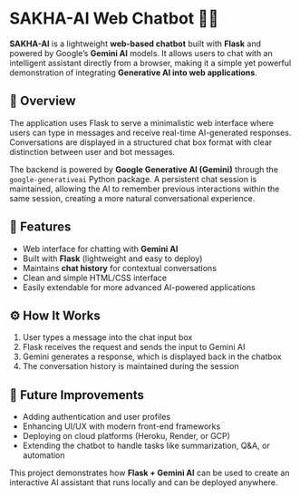 
# SAKHA-AI Web Chatbot 💬🤖

**SAKHA-AI** is a lightweight **web-based chatbot** built with **Flask** and powered by Google’s **Gemini AI** models. It allows users to chat with an intelligent assistant directly from a browser, making it a simple yet powerful demonstration of integrating **Generative AI into web applications**.

## 📌 Overview
The application uses Flask to serve a minimalistic web interface where users can type in messages and receive real-time AI-generated responses. Conversations are displayed in a structured chat box format with clear distinction between user and bot messages.

The backend is powered by **Google Generative AI (Gemini)** through the `google-generativeai` Python package. A persistent chat session is maintained, allowing the AI to remember previous interactions within the same session, creating a more natural conversational experience.

## 🚀 Features
- Web interface for chatting with **Gemini AI**  
- Built with **Flask** (lightweight and easy to deploy)  
- Maintains **chat history** for contextual conversations  
- Clean and simple HTML/CSS interface  
- Easily extendable for more advanced AI-powered applications  

## ⚙️ How It Works
1. User types a message into the chat input box  
2. Flask receives the request and sends the input to Gemini AI  
3. Gemini generates a response, which is displayed back in the chatbox  
4. The conversation history is maintained during the session  

## 🔮 Future Improvements
- Adding authentication and user profiles  
- Enhancing UI/UX with modern front-end frameworks  
- Deploying on cloud platforms (Heroku, Render, or GCP)  
- Extending the chatbot to handle tasks like summarization, Q&A, or automation  

This project demonstrates how **Flask + Gemini AI** can be used to create an interactive AI assistant that runs locally and can be deployed anywhere.
